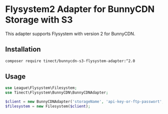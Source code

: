 # Flysystem2 Adapter for BunnyCDN Storage with S3

This adapter supports Flysystem with version 2 for BunnyCDN.  

## Installation

```bash
composer require tinect/bunnycdn-s3-flysystem-adapter:^2.0
```

## Usage

```php
use League\Flysystem\Filesystem;
use Tinect\Flysystem\BunnyCDN\BunnyCDNAdapter;

$client = new BunnyCDNAdapter('storageName', 'api-key-or-ftp-passwort', 'storage.bunnycdn.com', 'optionalSubfolder');
$filesystem = new Filesystem($client);
```
